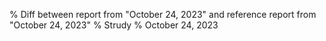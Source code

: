 % Diff between report from "October 24, 2023" and reference report from "October 24, 2023"
% Strudy
% October 24, 2023


